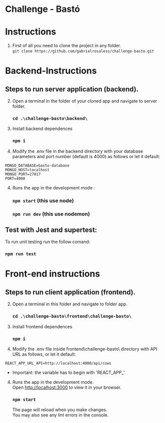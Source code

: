 # Challenge - Bastó

# Instructions

1. First of all you need to clone the project in any folder. 
\
`git clone https://github.com/gabrielrosaless/challenge-basto.git`

# Backend-Instructions

## Steps to run server application (backend).

2) Open a terminal in the folder of your cloned app and navigate to server folder.

    ### `cd .\challenge-basto\backend\`

3) Install backend dependences 
    ### `npm i`

4) Modify the .env file in the backend directory with your database parameters and port number (default is 4000) as follows or let it default:
```
MONGO_DATABASE=basto-database
MONGO_HOST=localhost
MONGO_PORT=27017
PORT=4000
```

4) Runs the app in the development mode :
   ### `npm start` (this use node)
    ### `npm run dev` (this use nodemon)

## Test with Jest and supertest:
To run unit testing run the follow comand:
   ### `npm run test`

# Front-end instructions

## Steps to run client application (frontend).

2) Open a terminal in this folder and navigate to folder app.
    ### `cd .\challenge-basto\frontend\challenge-basto\`

3) Install frontend dependences 
    ### `npm i`

4) Modify the .env file inside frontend\challenge-basto\ directory with API URL as follows, or let it default: 
```
REACT_APP_URL_API=http://localhost:4000/api/cows
```
* Important: the variable has to begin with 'REACT_APP_'

4) Runs the app in the development mode.\
   Open [http://localhost:3000](http://localhost:3000) to view it in your browser.
   ### `npm start`

   The page will reload when you make changes.\
   You may also see any lint errors in the console.

